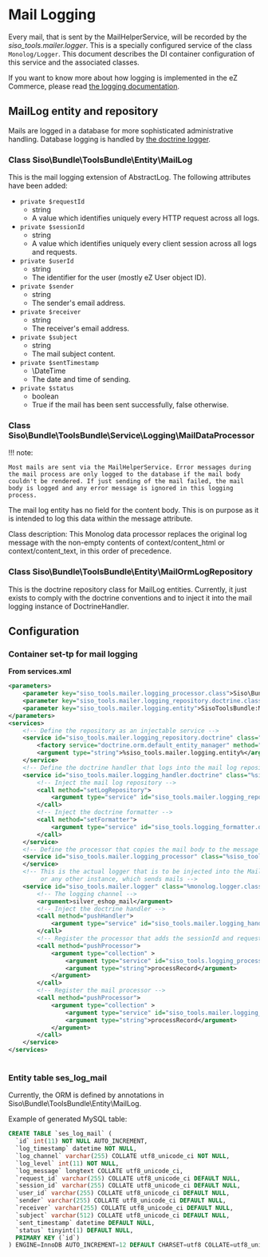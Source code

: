 # Mail Logging

Every mail, that is sent by the MailHelperService, will be recorded by the *siso\_tools.mailer.logger*. This is a specially configured service of the class `Monolog/Logger`. This document describes the DI container configuration of this service and the associated classes.

If you want to know more about how logging is implemented in the eZ Commerce, please read [the logging documentation](../../guide/logging/logging.md).

## MailLog entity and repository

Mails are logged in a database for more sophisticated administrative handling. Database logging is handled by [the doctrine logger](../../guide/logging/logging_api.md#base-classes-of-doctrine-based-logging).

### Class Siso\\Bundle\\ToolsBundle\\Entity\\MailLog

This is the mail logging extension of AbstractLog. The following attributes have been added:

- `private $requestId`
  - string
  - A value which identifies uniquely every HTTP request across all logs.
- `private $sessionId`
  - string
  - A value which identifies uniquely every client session across all logs and requests.
- `private $userId`
  - string
  - The identifier for the user (mostly eZ User object ID).
- `private $sender`
  - string
  - The sender's email address.
- `private $receiver`
  - string
  - The receiver's email address.
- `private $subject`
  - string
  - The mail subject content.
- `private $sentTimestamp`
  - \\DateTime
  - The date and time of sending.
- `private $status`
  - boolean
  - True if the mail has been sent successfully, false otherwise.

### Class Siso\Bundle\ToolsBundle\Service\Logging\MailDataProcessor

!!! note:

    Most mails are sent via the MailHelperService. Error messages during the mail process are only logged to the database if the mail body couldn't be rendered. If just sending of the mail failed, the mail body is logged and any error message is ignored in this logging process.

The mail log entity has no field for the content body. This is on purpose as it is intended to log this data within the message attribute.

Class description: This Monolog data processor replaces the original log message with the non-empty contents of context/content_html or context/content_text, in this order of precedence.

### Class Siso\\Bundle\\ToolsBundle\\Entity\\MailOrmLogRepository

This is the doctrine repository class for MailLog entities. Currently, it just exists to comply with the doctrine conventions and to inject it into the mail logging instance of DoctrineHandler.

## Configuration

### Container set-tp for mail logging

**From services.xml**

``` xml
<parameters>
    <parameter key="siso_tools.mailer.logging_processor.class">Siso\Bundle\ToolsBundle\Service\Logging\MailDataProcessor</parameter>
    <parameter key="siso_tools.mailer.logging_repository.doctrine.class">Siso\Bundle\ToolsBundle\Entity\MailOrmLogRepository</parameter>
    <parameter key="siso_tools.mailer.logging.entity">SisoToolsBundle:MailLog</parameter>
</parameters>
<services>
    <!-- Define the repository as an injectable service -->
    <service id="siso_tools.mailer.logging_repository.doctrine" class="%siso_tools.mailer.logging_repository.doctrine.class%">
        <factory service="doctrine.orm.default_entity_manager" method="getRepository" />
        <argument type="string">%siso_tools.mailer.logging.entity%</argument>
    </service>
    <!-- Define the doctrine handler that logs into the mail log repository -->
    <service id="siso_tools.mailer.logging_handler.doctrine" class="%siso_tools.logging_handler.doctrine.class%">
        <!-- Inject the mail log repository -->
        <call method="setLogRepository">
            <argument type="service" id="siso_tools.mailer.logging_repository.doctrine" />
        </call>
        <!-- Inject the doctrine formatter -->
        <call method="setFormatter">
            <argument type="service" id="siso_tools.logging_formatter.doctrine"/>
        </call>
    </service>
    <!-- Define the processor that copies the mail body to the message field -->
    <service id="siso_tools.mailer.logging_processor" class="%siso_tools.mailer.logging_processor.class%">
    </service>
    <!-- This is the actual logger that is to be injected into the MailHelperService
         or any other instance, which sends mails -->
    <service id="siso_tools.mailer.logger" class="%monolog.logger.class%">
        <!-- The logging channel -->
        <argument>silver_eshop_mail</argument>
        <!-- Inject the doctrine handler -->
        <call method="pushHandler">
            <argument type="service" id="siso_tools.mailer.logging_handler.doctrine"/>
        </call>
        <!-- Register the processor that adds the sessionId and requestId -->
        <call method="pushProcessor">
            <argument type="collection" >
                <argument type="service" id="siso_tools.logging_processor.request_data" />
                <argument type="string">processRecord</argument>
            </argument>
        </call>
        <!-- Register the mail processor -->
        <call method="pushProcessor">
            <argument type="collection" >
                <argument type="service" id="siso_tools.mailer.logging_processor" />
                <argument type="string">processRecord</argument>
            </argument>
        </call>
    </service>
</services>
 
```

### Entity table ses_log_mail

Currently, the ORM is defined by annotations in Siso\Bundle\ToolsBundle\Entity\MailLog.

Example of generated MySQL table:

``` sql
CREATE TABLE `ses_log_mail` (
  `id` int(11) NOT NULL AUTO_INCREMENT,
  `log_timestamp` datetime NOT NULL,
  `log_channel` varchar(255) COLLATE utf8_unicode_ci NOT NULL,
  `log_level` int(11) NOT NULL,
  `log_message` longtext COLLATE utf8_unicode_ci,
  `request_id` varchar(255) COLLATE utf8_unicode_ci DEFAULT NULL,
  `session_id` varchar(255) COLLATE utf8_unicode_ci DEFAULT NULL,
  `user_id` varchar(255) COLLATE utf8_unicode_ci DEFAULT NULL,
  `sender` varchar(255) COLLATE utf8_unicode_ci DEFAULT NULL,
  `receiver` varchar(255) COLLATE utf8_unicode_ci DEFAULT NULL,
  `subject` varchar(512) COLLATE utf8_unicode_ci DEFAULT NULL,
  `sent_timestamp` datetime DEFAULT NULL,
  `status` tinyint(1) DEFAULT NULL,
  PRIMARY KEY (`id`)
) ENGINE=InnoDB AUTO_INCREMENT=12 DEFAULT CHARSET=utf8 COLLATE=utf8_unicode_ci; 
```
